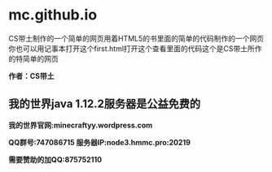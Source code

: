# mc.github.io
<html>
<head>
<title>HTML CS带土 </title>
</head>
<body>
<!--  HTML CS带土  -->
<p>CS带土制作的一个简单的网页用着HTML5的书里面的简单的代码制作的一个网页你也可以用记事本打开这个first.html打开这个查看里面的代码这个是CS带土所作的特简单的网页</p>
<b>作者：CS带土<b/>
</body>
</html>
<BODYnbackground="flower.gif">
<H2> 我的世界java 1.12.2服务器是公益免费的 </H2>
<p>我的世界官网:minecraftyy.wordpress.com </p>
<p>QQ群号:747086715 服务器IP:node3.hmmc.pro:20219 </p>
<p>需要赞助的加QQ:875752110 </p>
</BODY>
